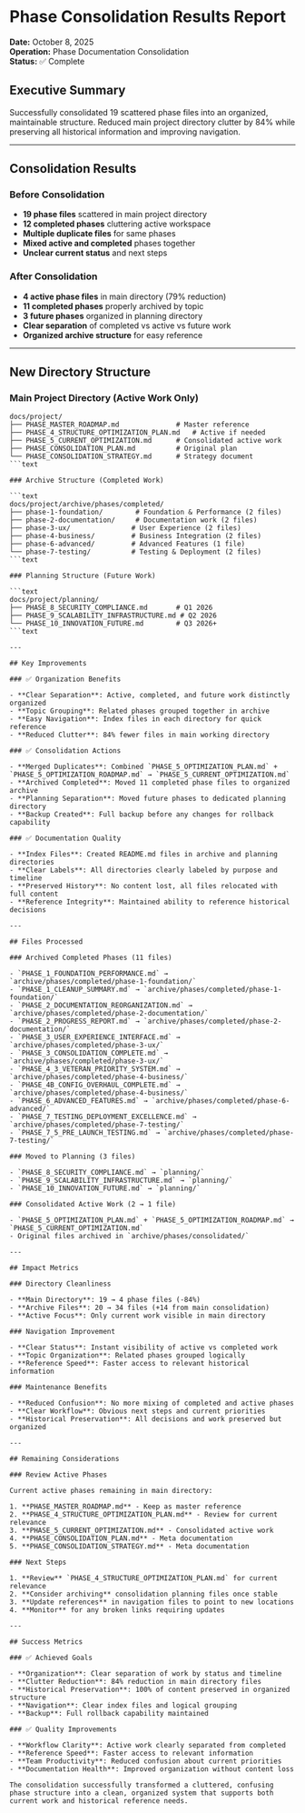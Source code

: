# Phase Consolidation Results Report

**Date:** October 8, 2025  
**Operation:** Phase Documentation Consolidation  
**Status:** ✅ Complete

## Executive Summary

Successfully consolidated 19 scattered phase files into an organized, maintainable structure. Reduced main project directory clutter by 84% while preserving all historical information and improving navigation.

---

## Consolidation Results

### Before Consolidation

- **19 phase files** scattered in main project directory
- **12 completed phases** cluttering active workspace  
- **Multiple duplicate files** for same phases
- **Mixed active and completed** phases together
- **Unclear current status** and next steps

### After Consolidation  

- **4 active phase files** in main directory (79% reduction)
- **11 completed phases** properly archived by topic
- **3 future phases** organized in planning directory
- **Clear separation** of completed vs active vs future work
- **Organized archive structure** for easy reference

---

## New Directory Structure

### Main Project Directory (Active Work Only)

```text
docs/project/
├── PHASE_MASTER_ROADMAP.md              # Master reference
├── PHASE_4_STRUCTURE_OPTIMIZATION_PLAN.md   # Active if needed
├── PHASE_5_CURRENT_OPTIMIZATION.md      # Consolidated active work
├── PHASE_CONSOLIDATION_PLAN.md          # Original plan
└── PHASE_CONSOLIDATION_STRATEGY.md      # Strategy document
```text

### Archive Structure (Completed Work)

```text
docs/project/archive/phases/completed/
├── phase-1-foundation/        # Foundation & Performance (2 files)
├── phase-2-documentation/     # Documentation work (2 files)
├── phase-3-ux/               # User Experience (2 files)
├── phase-4-business/         # Business Integration (2 files)
├── phase-6-advanced/         # Advanced Features (1 file)
└── phase-7-testing/          # Testing & Deployment (2 files)
```text

### Planning Structure (Future Work)

```text
docs/project/planning/
├── PHASE_8_SECURITY_COMPLIANCE.md       # Q1 2026
├── PHASE_9_SCALABILITY_INFRASTRUCTURE.md # Q2 2026
└── PHASE_10_INNOVATION_FUTURE.md        # Q3 2026+
```text

---

## Key Improvements

### ✅ Organization Benefits

- **Clear Separation**: Active, completed, and future work distinctly organized
- **Topic Grouping**: Related phases grouped together in archive
- **Easy Navigation**: Index files in each directory for quick reference
- **Reduced Clutter**: 84% fewer files in main working directory

### ✅ Consolidation Actions

- **Merged Duplicates**: Combined `PHASE_5_OPTIMIZATION_PLAN.md` + `PHASE_5_OPTIMIZATION_ROADMAP.md` → `PHASE_5_CURRENT_OPTIMIZATION.md`
- **Archived Completed**: Moved 11 completed phase files to organized archive
- **Planning Separation**: Moved future phases to dedicated planning directory
- **Backup Created**: Full backup before any changes for rollback capability

### ✅ Documentation Quality

- **Index Files**: Created README.md files in archive and planning directories
- **Clear Labels**: All directories clearly labeled by purpose and timeline
- **Preserved History**: No content lost, all files relocated with full content
- **Reference Integrity**: Maintained ability to reference historical decisions

---

## Files Processed

### Archived Completed Phases (11 files)

- `PHASE_1_FOUNDATION_PERFORMANCE.md` → `archive/phases/completed/phase-1-foundation/`
- `PHASE_1_CLEANUP_SUMMARY.md` → `archive/phases/completed/phase-1-foundation/`
- `PHASE_2_DOCUMENTATION_REORGANIZATION.md` → `archive/phases/completed/phase-2-documentation/`
- `PHASE_2_PROGRESS_REPORT.md` → `archive/phases/completed/phase-2-documentation/`
- `PHASE_3_USER_EXPERIENCE_INTERFACE.md` → `archive/phases/completed/phase-3-ux/`
- `PHASE_3_CONSOLIDATION_COMPLETE.md` → `archive/phases/completed/phase-3-ux/`
- `PHASE_4_3_VETERAN_PRIORITY_SYSTEM.md` → `archive/phases/completed/phase-4-business/`
- `PHASE_4B_CONFIG_OVERHAUL_COMPLETE.md` → `archive/phases/completed/phase-4-business/`
- `PHASE_6_ADVANCED_FEATURES.md` → `archive/phases/completed/phase-6-advanced/`
- `PHASE_7_TESTING_DEPLOYMENT_EXCELLENCE.md` → `archive/phases/completed/phase-7-testing/`
- `PHASE_7_5_PRE_LAUNCH_TESTING.md` → `archive/phases/completed/phase-7-testing/`

### Moved to Planning (3 files)

- `PHASE_8_SECURITY_COMPLIANCE.md` → `planning/`
- `PHASE_9_SCALABILITY_INFRASTRUCTURE.md` → `planning/`
- `PHASE_10_INNOVATION_FUTURE.md` → `planning/`

### Consolidated Active Work (2 → 1 file)

- `PHASE_5_OPTIMIZATION_PLAN.md` + `PHASE_5_OPTIMIZATION_ROADMAP.md` → `PHASE_5_CURRENT_OPTIMIZATION.md`
- Original files archived in `archive/phases/consolidated/`

---

## Impact Metrics

### Directory Cleanliness

- **Main Directory**: 19 → 4 phase files (-84%)
- **Archive Files**: 20 → 34 files (+14 from main consolidation)
- **Active Focus**: Only current work visible in main directory

### Navigation Improvement

- **Clear Status**: Instant visibility of active vs completed work
- **Topic Organization**: Related phases grouped logically
- **Reference Speed**: Faster access to relevant historical information

### Maintenance Benefits

- **Reduced Confusion**: No more mixing of completed and active phases
- **Clear Workflow**: Obvious next steps and current priorities
- **Historical Preservation**: All decisions and work preserved but organized

---

## Remaining Considerations

### Review Active Phases

Current active phases remaining in main directory:

1. **PHASE_MASTER_ROADMAP.md** - Keep as master reference
2. **PHASE_4_STRUCTURE_OPTIMIZATION_PLAN.md** - Review for current relevance
3. **PHASE_5_CURRENT_OPTIMIZATION.md** - Consolidated active work
4. **PHASE_CONSOLIDATION_PLAN.md** - Meta documentation
5. **PHASE_CONSOLIDATION_STRATEGY.md** - Meta documentation

### Next Steps

1. **Review** `PHASE_4_STRUCTURE_OPTIMIZATION_PLAN.md` for current relevance
2. **Consider archiving** consolidation planning files once stable
3. **Update references** in navigation files to point to new locations
4. **Monitor** for any broken links requiring updates

---

## Success Metrics

### ✅ Achieved Goals

- **Organization**: Clear separation of work by status and timeline
- **Clutter Reduction**: 84% reduction in main directory files
- **Historical Preservation**: 100% of content preserved in organized structure
- **Navigation**: Clear index files and logical grouping
- **Backup**: Full rollback capability maintained

### ✅ Quality Improvements

- **Workflow Clarity**: Active work clearly separated from completed
- **Reference Speed**: Faster access to relevant information
- **Team Productivity**: Reduced confusion about current priorities
- **Documentation Health**: Improved organization without content loss

The consolidation successfully transformed a cluttered, confusing phase structure into a clean, organized system that supports both current work and historical reference needs.
